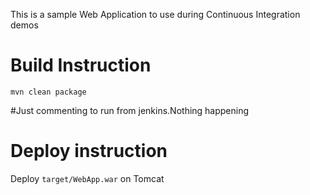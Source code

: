 This is a sample Web Application to use during Continuous Integration demos

# Build Instruction 

   
```
mvn clean package  
```
#Just commenting to run from jenkins.Nothing happening
# Deploy instruction

Deploy ```target/WebApp.war``` on Tomcat
 
